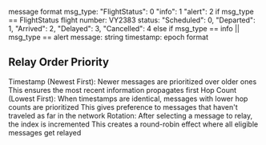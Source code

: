message format
    msg_type:   "FlightStatus": 0
                "info": 1
                "alert": 2
    if msg_type == FlightStatus
        flight number: VY2383
        status:     "Scheduled": 0,
                    "Departed": 1,
                    "Arrived": 2,
                    "Delayed": 3,
                    "Cancelled": 4
    else if msg_type == info || msg_type == alert
        message: string
    timestamp: epoch format
    


## Relay Order Priority
Timestamp (Newest First):
Newer messages are prioritized over older ones
This ensures the most recent information propagates first
Hop Count (Lowest First):
When timestamps are identical, messages with lower hop counts are prioritized
This gives preference to messages that haven't traveled as far in the network
Rotation:
After selecting a message to relay, the index is incremented
This creates a round-robin effect where all eligible messages get relayed